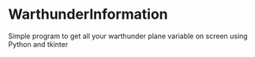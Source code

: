 # WarthunderInformation
Simple program to get all your warthunder plane variable on screen using Python and tkinter 
